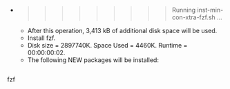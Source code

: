 * >>>>>>>>> Running inst-min-con-xtra-fzf.sh ...
  * After this operation, 3,413 kB of additional disk space will be used.
  * Install fzf.
  * Disk size = 2897740K. Space Used = 4460K. Runtime = 00:00:00:02.
  * The following NEW packages will be installed:
  ```bash
fzf
  ```

